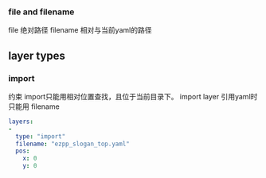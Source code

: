 ### file and filename
file 绝对路径
filename 相对与当前yaml的路径

## layer types
### import 
约束 import只能用相对位置查找，且位于当前目录下。
import layer 引用yaml时只能用 filename

```yaml
layers:
-
  type: "import"
  filename: "ezpp_slogan_top.yaml"
  pos:
    x: 0
    y: 0
```
